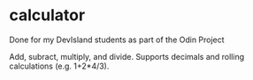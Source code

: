 # calculator

Done for my DevIsland students as part of the Odin Project

Add, subract, multiply, and divide.
Supports decimals and rolling calculations (e.g. 1+2\*4/3).
